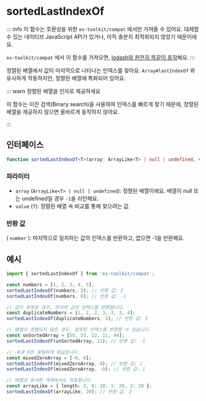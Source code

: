 # sortedLastIndexOf

::: info
이 함수는 호환성을 위한 `es-toolkit/compat` 에서만 가져올 수 있어요. 대체할 수 있는 네이티브 JavaScript API가 있거나, 아직 충분히 최적화되지 않았기 때문이에요.

`es-toolkit/compat` 에서 이 함수를 가져오면, [lodash와 완전히 똑같이 동작](../../../compatibility.md)해요.
:::

정렬된 배열에서 값이 마지막으로 나타나는 인덱스를 찾아요. `Array#lastIndexOf` 와 유사하게 작동하지만, 정렬된 배열에 특화되어 있어요.

::: warn 정렬된 배열을 인자로 제공하세요

이 함수는 이진 검색(Binary search)을 사용하여 인덱스를 빠르게 찾기 때문에, 정렬된 배열을 제공하지 않으면 올바르게 동작하지 않아요.

:::

## 인터페이스

```typescript
function sortedLastIndexOf<T>(array: ArrayLike<T> | null | undefined, value: T): number;
```

### 파라미터

- `array` (`ArrayLike<T> | null | undefined`): 정렬된 배열이에요. 배열이 null 또는 undefined일 경우 `-1`을 리턴해요.
- `value` (`T`): 정렬된 배열 속 비교를 통해 찾으려는 값.

### 반환 값

( `number` ): 마지막으로 일치하는 값의 인덱스를 반환하고, 없으면 -1을 반환해요.

## 예시

```typescript
import { sortedLastIndexOf } from 'es-toolkit/compat';

const numbers = [1, 2, 3, 4, 5];
sortedLastIndexOf(numbers, 3); // 반환 값: 2
sortedLastIndexOf(numbers, 6); // 반환 값: -1

// 값이 중복된 경우, 마지막 값의 인덱스를 반환합니다.
const duplicateNumbers = [1, 2, 2, 3, 3, 3, 4];
sortedLastIndexOf(duplicateNumbers, 3); // 반환 값: 5

// 배열이 정렬되지 않은 경우, 잘못된 인덱스를 반환할 수 있습니다.
const unSortedArray = [55, 33, 22, 11, 44];
sortedLastIndexOf(unSortedArray, 11); // 반환 값: -1

// -0과 0은 동일하게 취급됩니다.
const mixedZeroArray = [-0, 0];
sortedLastIndexOf(mixedZeroArray, 0); // 반환 값: 1
sortedLastIndexOf(mixedZeroArray, -0); // 반환 값: 1

// 배열과 유사한 객체에서도 작동합니다.
const arrayLike = { length: 3, 0: 10, 1: 20, 2: 20 };
sortedLastIndexOf(arrayLike, 20); // 반환 값: 2
```
